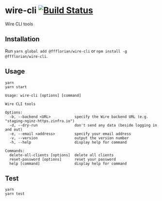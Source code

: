 # wire-cli [![Build Status](https://github.com/ffflorian/wire-cli/workflows/Build/badge.svg)](https://github.com/ffflorian/wire-cli/actions/)

Wire CLI tools

## Installation

Run `yarn global add @ffflorian/wire-cli` or `npm install -g @ffflorian/wire-cli`.

## Usage

```
yarn
yarn start
```

```
Usage: wire-cli [options] [command]

Wire CLI tools

Options:
  -b, --backend <URL>           specify the Wire backend URL (e.g. "staging-nginz-https.zinfra.io")
  -d, --dry-run                 don't send any data (beside logging in and out)
  -e, --email <address>         specify your email address
  -v, --version                 output the version number
  -h, --help                    display help for command

Commands:
  delete-all-clients [options]  delete all clients
  reset-password [options]      reset your password
  help [command]                display help for command
```

## Test

```
yarn
yarn test
```
